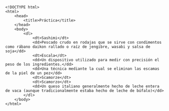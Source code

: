 <code>
&lt;!DOCTYPE html&gt;
&lt;html&gt;
    &lt;head&gt;
        &lt;title&gt;Práctica&lt;/title&gt;
    &lt;/head&gt;
    &lt;body&gt;
        &lt;dl&gt;
            &lt;dt&gt;Sashimi&lt;/dt&gt;
            &lt;dd&gt;Pescado crudo en rodajas que se sirve con condimentos como rábano daikon rallado o raíz de jengibre, wasabi y salsa de soja&lt;/dd&gt;
            &lt;dt&gt;Escala&lt;/dt&gt;
            &lt;dd&gt;Un dispositivo utilizado para medir con precisión el peso de los ingredientes.&lt;/dd&gt;
            &lt;dd&gt;Una técnica mediante la cual se eliminan las escamas de la piel de un pez&lt;/dd&gt;
            &lt;dt&gt;Scamorze&lt;/dt&gt;
            &lt;dt&gt;Scamorzo&lt;/dt&gt;
            &lt;dd&gt;Un queso italiano generalmente hecho de leche entera de vaca (aunque tradicionalmente estaba hecho de leche de búfalo)&lt;/dd&gt;
        &lt;/dl&gt;
    &lt;/body&gt;
&lt;/html&gt;
</code>